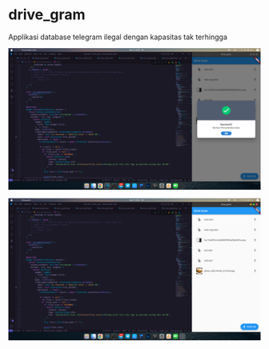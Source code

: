 # drive_gram

Applikasi database telegram ilegal dengan kapasitas tak terhingga

![](/screenshot/screenshot.png)

![](/screenshot/screenshot_1.png)